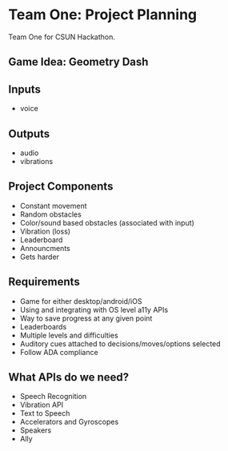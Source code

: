 # Team One: Project Planning
Team One for CSUN Hackathon.

## Game Idea: Geometry Dash

## Inputs
* voice

## Outputs 
* audio
* vibrations

## Project Components
* Constant movement
* Random obstacles
* Color/sound based obstacles (associated with input)
* Vibration (loss)
* Leaderboard
* Announcments
* Gets harder

## Requirements 

* Game for either desktop/android/iOS ​
* Using and integrating with OS level a11y APIs ​
* Way to save progress at any given point ​
* Leaderboards ​
* Multiple levels and difficulties ​
* Auditory cues attached to decisions/moves/options selected ​
* Follow ADA compliance ​

## What APIs do we need?

* Speech Recognition
* Vibration API
* Text to Speech
* Accelerators and Gyroscopes
* Speakers
* Ally

